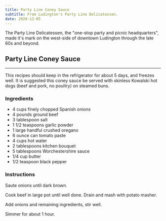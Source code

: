 ```yaml
---
title: Party Line Coney Sauce
subtitle: From Ludington's Party Line Delicatessen.
date: 2020-12-05
---
```


The Party Line Delicatessen, the "one-stop party and picnic headquarters", made it's mark on the west-side of downtown Ludington through the late 60s and beyond.

## Party Line Coney Sauce
***

This recipes should keep in the refrigerator for about 5 days, and freezes well. It is suggested this coney sauce be served with skinless Kowalski hot dogs (beef and pork, no poultry) on steamed buns.

### Ingredients

- 4 cups finely chopped Spanish onions
- 4 pounds ground beef
- 3 tablespoon salt
- 1 1/2 teaspoons garlic powder
- 1 large handful crushed oregano
- 6 ounce can tomato paste
- 4 cups hot water
- 2 tablespoons kitchen bouquet
- 5 tablespoons Worchestershire sauce
- 1/4 cup butter
- 1/2 teaspoon black pepper

### Instructions

Saute onions until dark brown.

Cook beef in large pot until well done. Drain and mash with potato masher.

Add onions and remaining ingredients, stir well.

Simmer for about 1 hour.